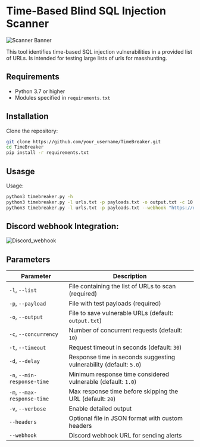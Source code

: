 # Time-Based Blind SQL Injection Scanner

![Scanner Banner](https://github.com/user-attachments/assets/dd9e438b-8c6d-4e67-8661-688fa5798aae)



This tool identifies time-based SQL injection vulnerabilities in a provided list of URLs. Is intended for testing large lists of urls for masshunting.

## Requirements

- Python 3.7 or higher
- Modules specified in `requirements.txt`

## Installation

Clone the repository:
   ```bash
   git clone https://github.com/your_username/TimeBreaker.git
   cd TimeBreaker
   pip install -r requirements.txt
   ``` 
## Usasge

Usage:
   ```bash
   python3 timebreaker.py -h
   python3 timebreaker.py -l urls.txt -p payloads.txt -o output.txt -c 10 -t 30 -d 5 -n 1 -m 20 -v
   python3 timebreaker.py -l urls.txt -p payloads.txt --webhook "https://discord.com/api/webhooks/your-webhook-id/your-webhook-token"
   ```
## Discord webhook Integration:

![Discord_webhook](https://github.com/user-attachments/assets/a5c0023b-b8e8-47c1-9369-ccb00a2f3250)


## Parameters

| Parameter                | Description                                                                      |
|--------------------------|----------------------------------------------------------------------------------|
| `-l`, `--list`           | File containing the list of URLs to scan (required)                              |
| `-p`, `--payload`        | File with test payloads (required)                                               |
| `-o`, `--output`         | File to save vulnerable URLs (default: `output.txt`)                             |
| `-c`, `--concurrency`    | Number of concurrent requests (default: `10`)                                    |
| `-t`, `--timeout`        | Request timeout in seconds (default: `30`)                                       |
| `-d`, `--delay`          | Response time in seconds suggesting vulnerability (default: `5.0`)               |
| `-n`, `--min-response-time` | Minimum response time considered vulnerable (default: `1.0`)                  |
| `-m`, `--max-response-time` | Max response time before skipping the URL (default: `20`)                     |
| `-v`, `--verbose`        | Enable detailed output                                                           |
| `--headers`              | Optional file in JSON format with custom headers                                 |
| `--webhook`              | Discord webhook URL for sending alerts                                           |
